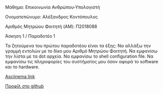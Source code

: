 Μάθημα: Επικοινωνία Ανθρώπου-Υπολογιστή

Ονοματεπώνυμο: Αλέξανδρος Κοντόπουλος

Αριθμός Μητρώου Φοιτητή (AM): Π2018088

Άσκηση 1 / Παραδοτέο 1

Τα ζητούμενα του πρώτου παραδοτέου είναι τα έξης:
Να αλλάξω την γραμμή εντολών με το δίκο μου Αριθμό Μητρώου Φοιτητή.
Να εμφανίσω την λίστα με τα dot αρχεία.
Να εμφανίσω το shell configuration file.
Να εμφανίσω τις πληροφορίες του συστήματος μου όσον αφορά το software και το hardware.


[Asciinema link](https://asciinema.org/a/275458 'Asciinema link')

[Προφίλ στο github](https://github.com/AlexKontop 'Προφίλ στο github')
